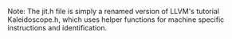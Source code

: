   Note:
  The jit.h file is simply a renamed version of LLVM's tutorial Kaleidoscope.h, which uses helper functions for machine specific instructions and identification.
